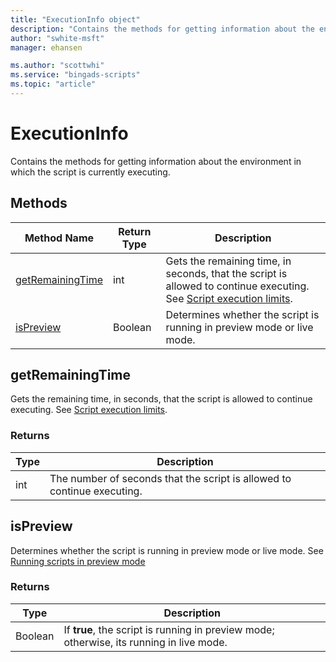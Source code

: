 ```yaml
---
title: "ExecutionInfo object"
description: "Contains the methods for getting information about the environment in which the script is currently executing."
author: "swhite-msft"
manager: ehansen

ms.author: "scottwhi"
ms.service: "bingads-scripts"
ms.topic: "article"
---
```


# ExecutionInfo

Contains the methods for getting information about the environment in which the script is currently executing.

## Methods

|Method Name|Return Type|Description|
|-|-|-
|[getRemainingTime](#getremainingtime)|int|Gets the remaining time, in seconds, that the script is allowed to continue executing. See [Script execution limits](../concepts/execution-limits.md).
|[isPreview](#ispreview)|Boolean|Determines whether the script is running in preview mode or live mode.


## <a name="getremainingtime"></a>getRemainingTime

Gets the remaining time, in seconds, that the script is allowed to continue executing. See [Script execution limits](../concepts/execution-limits.md).

### Returns

|Type|Description|
|-|-
int|The number of seconds that the script is allowed to continue executing.


## <a name="ispreview"></a>isPreview

Determines whether the script is running in preview mode or live mode. See [Running scripts in preview mode](../concepts/preview-mode.md)

### Returns

|Type|Description|
|-|-
Boolean|If **true**, the script is running in preview mode; otherwise, its running in live mode.

